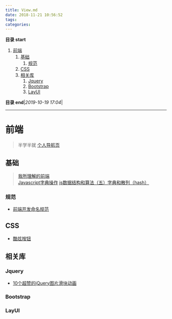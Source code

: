 ```yaml
---
title: View.md
date: 2018-11-21 10:56:52
tags: 
categories: 
---
```


**目录 start**
 
1. [前端](#前端)
    1. [基础](#基础)
        1. [规范](#规范)
    1. [CSS](#css)
    1. [相关库](#相关库)
        1. [Jquery](#jquery)
        1. [Bootstrap](#bootstrap)
        1. [LayUI](#layui)

**目录 end**|_2019-10-19 17:04_|
****************************************
# 前端
> 半学半就 [个人导航页](https://kuangcp.github.io/main.html)

## 基础
> [我所理解的前端](https://www.cnblogs.com/Smiled/p/8377188.html)  
> [Javascript字典操作](http://blog.csdn.net/limlimlim/article/details/9088161)
> [js数据结构和算法（五）字典和散列（hash） ](https://segmentfault.com/a/1190000002447815)

### 规范
- [前端开发命名规范](https://juejin.im/post/592d4a5b0ce463006b43b6da)


## CSS 
- [酷炫按钮](http://www.html5tricks.com/9-nick-css3-menu-button.html)

## 相关库

### Jquery
- [10个超赞的jQuery图片滑块动画](http://www.codeceo.com/article/10-jquery-image-player.html#0-tsina-1-78156-397232819ff9a47a7b7e80a40613cfe1)

### Bootstrap

### LayUI
